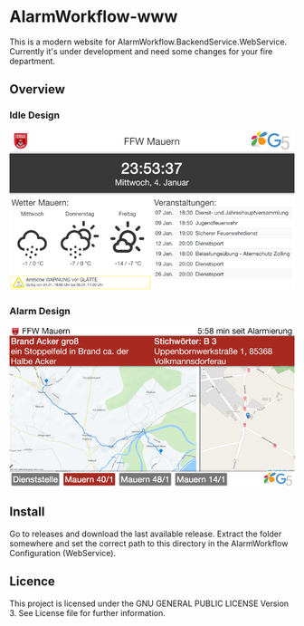 # AlarmWorkflow-www
This is a modern website for AlarmWorkflow.BackendService.WebService. 
Currently it's under development and need some changes for your fire department. 

## Overview

### Idle Design
![idle design](https://raw.githubusercontent.com/ForrestFalcon/AlarmWorkflow-www/master/GitHub/Idle.png "Idle Design")


### Alarm Design
![alarm design](https://raw.githubusercontent.com/ForrestFalcon/AlarmWorkflow-www/master/GitHub/Alarm.png "Alarm Design")


## Install
Go to releases and download the last available release. Extract the folder somewhere 
and set the correct path to this directory in the AlarmWorkflow Configuration (WebService).

## Licence
This project is licensed under the GNU GENERAL PUBLIC LICENSE Version 3. See License file for further information.
